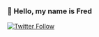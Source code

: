 ### 👋 Hello, my name is Fred

[![Twitter Follow][twitter]][twitter-url]


[twitter]: https://img.shields.io/twitter/follow/LiquidBlocks?color=brightgreen&logo=twitter&style=for-the-badge
[twitter-url]: https://twitter.com/intent/follow?screen_name=LiquidBlocks
